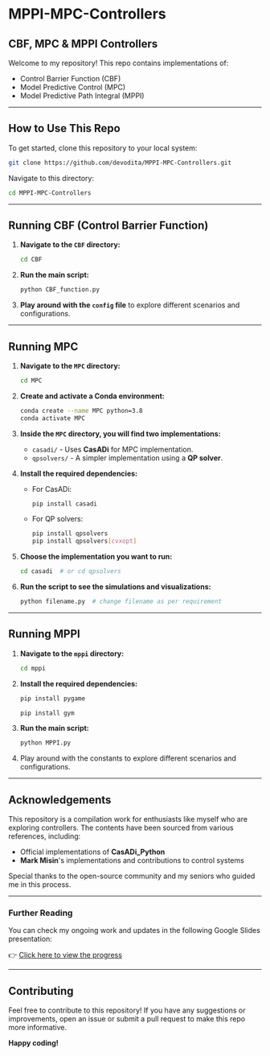 # MPPI-MPC-Controllers

## CBF, MPC & MPPI Controllers

Welcome to my repository! This repo contains implementations of:
- Control Barrier Function (CBF)
- Model Predictive Control (MPC)
- Model Predictive Path Integral (MPPI)

---

## How to Use This Repo

To get started, clone this repository to your local system:

```sh
git clone https://github.com/devodita/MPPI-MPC-Controllers.git
```

Navigate to this directory:

```sh
cd MPPI-MPC-Controllers
```

---

## Running CBF (Control Barrier Function)

1. **Navigate to the `CBF` directory:**
   ```sh
   cd CBF
   ```

2. **Run the main script:**
   ```sh
   python CBF_function.py
   ```

3. **Play around with the `config` file** to explore different scenarios and configurations.

---

## Running MPC

1. **Navigate to the `MPC` directory:**
   ```sh
   cd MPC
   ```

2. **Create and activate a Conda environment:**
   ```sh
   conda create --name MPC python=3.8 
   conda activate MPC
   ```

3. **Inside the `MPC` directory, you will find two implementations:**
   - `casadi/` - Uses **CasADi** for MPC implementation.
   - `qpsolvers/` - A simpler implementation using a **QP solver**.

4. **Install the required dependencies:**
   - For CasADi:
     ```sh
     pip install casadi
     ```
   - For QP solvers:
     ```sh
     pip install qpsolvers
     pip install qpsolvers[cvxopt]
     ```

5. **Choose the implementation you want to run:**
   ```sh
   cd casadi  # or cd qpsolvers
   ```

6. **Run the script to see the simulations and visualizations:**
   ```sh
   python filename.py  # change filename as per requirement
   ```

---

## Running MPPI

1. **Navigate to the `mppi` directory:**
   ```sh
   cd mppi
   ```
2.  **Install the required dependencies:**
     ```sh
     pip install pygame
     ```
     ```sh
     pip install gym
     ```

3. **Run the main script:**
   ```sh
   python MPPI.py
   ```

4. Play around with the constants to explore different scenarios and configurations.

---

## Acknowledgements

This repository is a compilation work for enthusiasts like myself who are exploring controllers. The contents have been sourced from various references, including:
- Official implementations of **CasADi_Python**
- **Mark Misin**'s implementations and contributions to control systems

Special thanks to the open-source community and my seniors who guided me in this process.

---

### Further Reading

You can check my ongoing work and updates in the following Google Slides presentation:

👉 [Click here to view the progress](https://docs.google.com/presentation/d/1csi9oMNgO3u7VMuONpWCDqABk5728hYO6HDcmZNTCbM/edit?usp=sharing)

---

## Contributing

Feel free to contribute to this repository! If you have any suggestions or improvements, open an issue or submit a pull request to make this repo more informative.

**Happy coding!**
